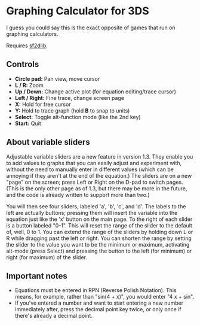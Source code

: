 # Graphing Calculator for 3DS

I guess you could say this is the exact opposite of games that run on graphing calculators.

Requires [sf2dlib](https://github.com/xerpi/sf2dlib).

## Controls

* **Circle pad:** Pan view, move cursor
* **L / R:** Zoom
* **Up / Down:** Change active plot (for equation editing/trace cursor)
* **Left / Right:** Fine trace, change screen page
* **X:** Hold for free cursor
* **Y:** Hold to trace graph (hold **B** to snap to units)
* **Select:** Toggle alt-function mode (like the 2nd key)
* **Start:** Quit

## About variable sliders

Adjustable variable sliders are a new feature in version 1.3. They enable you to add values to graphs that you can easily adjust and experiment with, without the need to manually enter in different values (which can be annoying if they aren't at the end of the equation.) The sliders are on a new "page" on the screen; press Left or Right on the D-pad to switch pages. (This is the only other page as of 1.3, but there may be more in the future, and the code is already written to support more than two.)

You will then see four sliders, labeled 'a', 'b', 'c', and 'd'. The labels to the left are actually buttons; pressing them will insert the variable into the equation just like the 'x' button on the main page. To the right of each slider is a button labeled "0-1". This will reset the range of the slider to the default of, well, 0 to 1. You can extend the range of the sliders by holding down L or R while dragging past the left or right. You can shorten the range by setting the slider to the value you want to be the minimum or maximum, activating alt-mode (press Select) and pressing the button to the left (for minimum) or right (for maximum) of the slider.

## Important notes

* Equations must be entered in RPN (Reverse Polish Notation). This means, for example, rather than "sin(4 + x)", you would enter "4 x + sin".
* If you've entered a number and want to start entering a new number immediately after, press the decimal point key twice, or only once if there's already a decimal point.